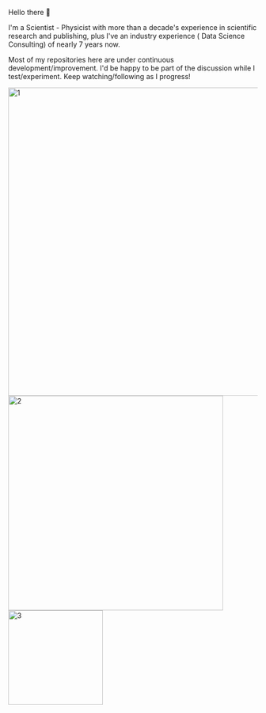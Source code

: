 Hello there 👋

I'm a Scientist - Physicist with more than a decade's experience in scientific research and publishing, plus I've an industry experience ( Data Science Consulting) of nearly 7 years now. 

Most of my repositories here are under continuous development/improvement. I'd be happy to be part of the discussion while I test/experiment. Keep watching/following as I progress!


<img width="623" alt="1" src="https://github.com/user-attachments/assets/077b3312-244f-48e0-a683-e99f6b243700">

<img width="434" alt="2" src="https://github.com/user-attachments/assets/36a755f4-31be-47be-82a1-db0b8309eec8">

<img width="191" alt="3" src="https://github.com/user-attachments/assets/ffae4d2d-8082-465f-9d29-5497abe2476a">







